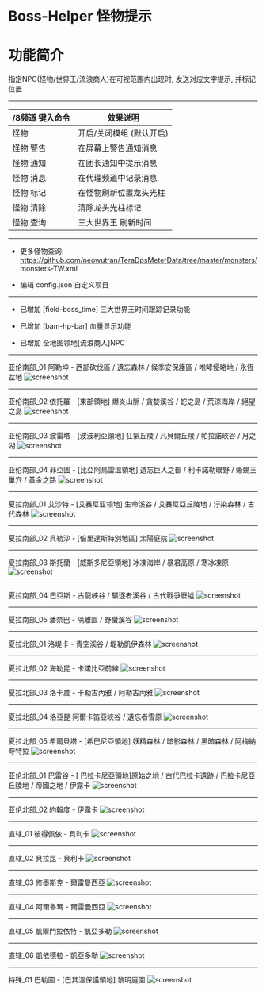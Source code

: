 Boss-Helper 怪物提示
======

# 功能简介

指定NPC(怪物/世界王/流浪商人)在可视范围内出现时, 发送对应文字提示, 并标记位置

------

/8频道 键入命令 | 效果说明
--- | ---
怪物 | 开启/关闭模组 (默认开启)
怪物 警告 | 在屏幕上警告通知消息
怪物 通知 | 在团长通知中提示消息
怪物 消息 | 在代理频道中记录消息
怪物 标记 | 在怪物刷新位置龙头光柱
怪物 清除 | 清除龙头光柱标记
怪物 查询 | 三大世界王 刷新时间

------

- 更多怪物查询: https://github.com/neowutran/TeraDpsMeterData/tree/master/monsters/  monsters-TW.xml

- 编辑 config.json 自定义项目

------

- 已增加 [field-boss_time] 三大世界王时间跟踪记录功能

- 已增加 [bam-hp-bar] 血量显示功能

- 已增加 全地图领地[流浪商人]NPC

------

亚伦南部_01 阿勒坤 - 西部砍伐區 / 遺忘森林 / 候季安保護區 / 咆哮侵略地 / 永恆盆地
![screenshot](https://github.com/tera-mod/Boss-Helper/blob/master/screenshot/01.png)

------

亚伦南部_02 依托羅 - [東部領地] 爆炎山脈 / 貪婪溪谷 / 蛇之島 / 荒涼海岸 / 絕望之島
![screenshot](https://github.com/tera-mod/Boss-Helper/blob/master/screenshot/02.png)

------

亚伦南部_03 波雷塔 - [波波利亞領地] 狂氣丘陵 / 凡貝爾丘陵 / 帕拉諾峽谷 / 月之湖
![screenshot](https://github.com/tera-mod/Boss-Helper/blob/master/screenshot/03.png)

------

亚伦南部_04 菲亞圖 - [比亞阿鳥雷溫領地] 遺忘巨人之都 / 利卡諾勒曠野 / 蜥蜴王巢穴 / 黃金之路
![screenshot](https://github.com/tera-mod/Boss-Helper/blob/master/screenshot/04.png)

------

夏拉南部_01 艾沙特 - [艾赛尼亚领地] 生命溪谷 / 艾賽尼亞丘陵地 / 汙染森林 / 古代森林
![screenshot](https://github.com/tera-mod/Boss-Helper/blob/master/screenshot/05.png)

------

夏拉南部_02 貝勒沙 - [倍里達斯特別地區] 太陽庭院
![screenshot](https://github.com/tera-mod/Boss-Helper/blob/master/screenshot/06.png)

------

夏拉南部_03 斯托蘭 - [威斯多尼亞領地] 冰凍海岸 / 暴君高原 / 寒冰凍原
![screenshot](https://github.com/tera-mod/Boss-Helper/blob/master/screenshot/07.png)

------

夏拉南部_04 巴亞斯 - 古龍峽谷 / 驅逐者溪谷 / 古代戰爭廢墟
![screenshot](https://github.com/tera-mod/Boss-Helper/blob/master/screenshot/08.png)

------

夏拉南部_05 潘奈巴 - 隔離區 / 野蠻溪谷
![screenshot](https://github.com/tera-mod/Boss-Helper/blob/master/screenshot/09.png)

------

夏拉北部_01 洛堤卡 - 青空溪谷 / 堤勒凱伊森林
![screenshot](https://github.com/tera-mod/Boss-Helper/blob/master/screenshot/10.png)

------

夏拉北部_02 海勒昆 - 卡諾比亞前線
![screenshot](https://github.com/tera-mod/Boss-Helper/blob/master/screenshot/11.png)

------

夏拉北部_03 洛卡農 - 卡勒古內雅 / 阿勒古內雅
![screenshot](https://github.com/tera-mod/Boss-Helper/blob/master/screenshot/12.png)

------

夏拉北部_04 洛亞昆 阿爾卡笛亞峽谷 / 遺忘者雪原
![screenshot](https://github.com/tera-mod/Boss-Helper/blob/master/screenshot/13.png)

------

夏拉北部_05 希爾貝塔 - [希巴尼亞領地] 妖精森林 / 暗影森林 / 黑暗森林 / 阿梅納夸特拉
![screenshot](https://github.com/tera-mod/Boss-Helper/blob/master/screenshot/14.png)

------

亚伦北部_01 巴雷谷 - [ 巴拉卡尼亞領地]原始之地 / 古代巴拉卡遺跡 / 巴拉卡尼亞丘陵地 / 帝國之地 / 伊露卡
![screenshot](https://github.com/tera-mod/Boss-Helper/blob/master/screenshot/15.png)

------

亚伦北部_02 約翰度 - 伊露卡
![screenshot](https://github.com/tera-mod/Boss-Helper/blob/master/screenshot/16.png)

------

直辖_01 彼得佩依 - 貝利卡
![screenshot](https://github.com/tera-mod/Boss-Helper/blob/master/screenshot/17.png)

------

直辖_02 貝拉昆 - 貝利卡
![screenshot](https://github.com/tera-mod/Boss-Helper/blob/master/screenshot/18.png)

------

直辖_03 修墨斯克 - 爾雷曼西亞
![screenshot](https://github.com/tera-mod/Boss-Helper/blob/master/screenshot/19.png)

------

直辖_04 阿爾魯瑪 - 爾雷曼西亞
![screenshot](https://github.com/tera-mod/Boss-Helper/blob/master/screenshot/20.png)

------

直辖_05 凱爾門拉依特 - 凱亞多勒
![screenshot](https://github.com/tera-mod/Boss-Helper/blob/master/screenshot/21.png)

------

直辖_06 凱依德拉 - 凱亞多勒
![screenshot](https://github.com/tera-mod/Boss-Helper/blob/master/screenshot/22.png)

------

特殊_01 巴勒圖 - [巴其溫保護領地] 黎明庭園
![screenshot](https://github.com/tera-mod/Boss-Helper/blob/master/screenshot/23.png)
